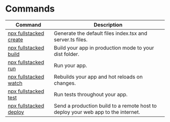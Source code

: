 # Commands

| Command | Description |
| --- | --- |
| [npx fullstacked create](https://fullstacked.org/docs/creating) | Generate the default files index.tsx and server.ts files. |
| [npx fullstacked build](https://fullstacked.org/docs/building) | Build your app in production mode to your dist folder. |
| [npx fullstacked run](https://fullstacked.org/docs/running) | Run your app. |
| [npx fullstacked watch](https://fullstacked.org/docs/watching) | Rebuilds your app and hot reloads on changes. |
| [npx fullstacked test](https://fullstacked.org/docs/testing) | Run tests throughout your app. |
| [npx fullstacked deploy](https://fullstacked.org/docs/deploying)  &nbsp; | Send a production build to a remote host to deploy your web app to the internet. |
